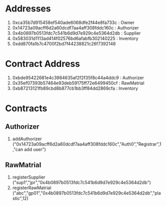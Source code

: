 # Addresses
1. 0xca35b7d915458ef540ade6068dfe2f44e8fa733c   :   Owner
2. 0x14723a09acff6d2a60dcdf7aa4aff308fddc160c   :   Authorizer
3. 0x4b0897b0513fdc7c541b6d9d7e929c4e5364d2db   :   Supplier
4. 0x583031d1113ad414f02576bd6afabfb302140225   :   Inventory
5. 0xdd870fa1b7c4700f2bd7f44238821c26f7392148


# Contract Address
1. 0xbde95422681e4c3984635af2f2f35f8c44a4ddc9   :   Authorizer
2. 0x35ef07393b57464e93deb59175ff72e6499450cf   :   RawMatrial
3. 0xb87213121fb89cbd8b877cb1bb3ff84dd2869cfa   :   Inventory



# Contracts
## Authorizer
1. addAuthorizer ("0x14723a09acff6d2a60dcdf7aa4aff308fddc160c","Auth0","Registrar",1,"can add user")


## RawMatrial
1. registerSupplier ("sup1","jpr","0x4b0897b0513fdc7c541b6d9d7e929c4e5364d2db")
2. registerRawMatrial ("abc","gp01","0x4b0897b0513fdc7c541b6d9d7e929c4e5364d2db","plastic",12)
